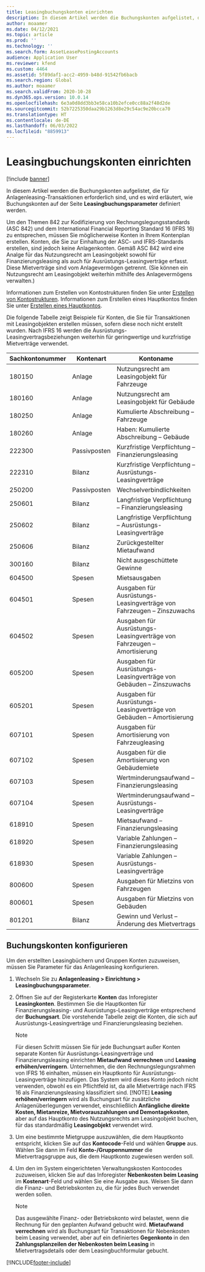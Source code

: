 ```yaml
---
title: Leasingbuchungskonten einrichten
description: In diesem Artikel werden die Buchungskonten aufgelistet, die für Anlagenleasing-Transaktionen erforderlich sind, und es wird erläutert, wie Buchungskonten auf der Seite „Leasingbuchungsparameter“ definiert werden.
author: moaamer
ms.date: 04/12/2021
ms.topic: article
ms.prod: ''
ms.technology: ''
ms.search.form: AssetLeasePostingAccounts
audience: Application User
ms.reviewer: kfend
ms.custom: 4464
ms.assetid: 5f89daf1-acc2-4959-b48d-91542fb6bacb
ms.search.region: Global
ms.author: moaamer
ms.search.validFrom: 2020-10-28
ms.dyn365.ops.version: 10.0.14
ms.openlocfilehash: 6e3a0d8dd3bb3e58ca10b2efce0cc88a2f48d2de
ms.sourcegitcommit: 52b7225350daa29b1263d8e29c54ac9e20bcca70
ms.translationtype: HT
ms.contentlocale: de-DE
ms.lasthandoff: 06/03/2022
ms.locfileid: "8859913"
---
```

# <a name="set-up-lease-posting-accounts"></a>Leasingbuchungskonten einrichten

[!include [banner](../includes/banner.md)]

In diesem Artikel werden die Buchungskonten aufgelistet, die für Anlagenleasing-Transaktionen erforderlich sind, und es wird erläutert, wie Buchungskonten auf der Seite **Leasingbuchungsparameter** definiert werden.

Um den Themen 842 zur Kodifizierung von Rechnungslegungsstandards (ASC 842) und dem International Financial Reporting Standard 16 (IFRS 16) zu entsprechen, müssen Sie möglicherweise Konten in Ihrem Kontenplan erstellen. Konten, die Sie zur Einhaltung der ASC- und IFRS-Standards erstellen, sind jedoch keine Anlagenkonten. Gemäß ASC 842 wird eine Analge für das Nutzungsrecht am Leasingobjekt sowohl für Finanzierungsleasing als auch für Ausrüstungs-Leasingverträge erfasst. Diese Mietverträge sind vom Anlagevermögen getrennt. (Sie können ein Nutzungsrecht am Leasingobjekt weiterhin mithilfe des Anlagevermögens verwalten.)

Informationen zum Erstellen von Kontostrukturen finden Sie unter [Erstellen von Kontostrukturen](../general-ledger/tasks/create-account-structures.md). Informationen zum Erstellen eines Hauptkontos finden Sie unter [Erstellen eines Hauptkontos](../general-ledger/tasks/create-main-account.md).

Die folgende Tabelle zeigt Beispiele für Konten, die Sie für Transaktionen mit Leasingobjekten erstellen müssen, sofern diese noch nicht erstellt wurden. Nach IFRS 16 werden die Ausrüstungs-Leasingvertragsbeziehungen weiterhin für geringwertige und kurzfristige Mietverträge verwendet.

| Sachkontonummer | Kontenart  | Kontoname                                          |
|-----------------------|---------------|-------------------------------------------------------|
| 180150                | Anlage         | Nutzungsrecht am Leasingobjekt für Fahrzeuge                                     |
| 180160                | Anlage         | Nutzungsrecht am Leasingobjekt für Gebäude                                    |
| 180250                | Anlage         | Kumulierte Abschreibung – Fahrzeuge                   |
| 180260                | Anlage         | Haben: Kumulierte Abschreibung – Gebäude                  |
| 222300                | Passivposten     | Kurzfristige Verpflichtung – Finanzierungsleasing                |
| 222310                | Bilanz | Kurzfristige Verpflichtung – Ausrüstungs-Leasingverträge              |
| 250200                | Passivposten     | Wechselverbindlichkeiten                                         |
| 250601                | Bilanz | Langfristige Verpflichtung – Finanzierungsleasing                 |
| 250602                | Bilanz | Langfristige Verpflichtung – Ausrüstungs-Leasingverträge               |
| 250606                | Bilanz | Zurückgestellter Mietaufwand                                         |
| 300160                | Bilanz | Nicht ausgeschüttete Gewinne                                     |
| 604500                | Spesen       | Mietsausgaben                                         |
| 604501                | Spesen       | Ausgaben für Ausrüstungs-Leasingverträge von Fahrzeugen – Zinszuwachs  |
| 604502                | Spesen       | Ausgaben für Ausrüstungs-Leasingverträge von Fahrzeugen – Amortisierung        |
| 605200                | Spesen       | Ausgaben für Ausrüstungs-Leasingverträge von Gebäuden – Zinszuwachs |
| 605201                | Spesen       | Ausgaben für Ausrüstungs-Leasingverträge von Gebäuden – Amortisierung       |
| 607101                | Spesen       | Ausgaben für Amortisierung von Fahrzeugleasing                    |
| 607102                | Spesen       | Ausgaben für die Amortisierung von Gebäudemiete                   |
| 607103                | Spesen       | Wertminderungsaufwand – Finanzierungsleasing                   |
| 607104                | Spesen       | Wertminderungsaufwand – Ausrüstungs-Leasingverträge                 |
| 618910                | Spesen       | Mietsaufwand – Finanzierungsleasing                        |
| 618920                | Spesen       | Variable Zahlungen – Finanzierungsleasing                    |
| 618930                | Spesen       | Variable Zahlungen – Ausrüstungs-Leasingverträge                  |
| 800600                | Spesen       | Ausgaben für Mietzins von Fahrzeugen                        |
| 800601                | Spesen       | Ausgaben für Mietzins von Gebäuden                       |
| 801201                | Bilanz | Gewinn und Verlust – Änderung des Mietvertrags                      |

## <a name="configure-posting-accounts"></a>Buchungskonten konfigurieren

Um den erstellten Leasingbüchern und Gruppen Konten zuzuweisen, müssen Sie Parameter für das Anlagenleasing konfigurieren.

1. Wechseln Sie zu **Anlagenleasing \> Einrichtung \> Leasingbuchungsparameter**.
2. Öffnen Sie auf der Registerkarte **Konten** das Inforegister **Leasingkonten**. Bestimmen Sie die Hauptkonten für Finanzierungsleasing- und Ausrüstungs-Leasingverträge entsprechend der **Buchungsart**. Die vorstehende Tabelle zeigt die Konten, die sich auf Ausrüstungs-Leasingverträge und Finanzierungsleasing beziehen.

    > [!NOTE]
    > Für diesen Schritt müssen Sie für jede Buchungsart außer Konten separate Konten für Ausrüstungs-Leasingverträge und Finanzierungsleasing einrichten **Mietaufwand verrechnen** und **Leasing erhöhen/verringern**. Unternehmen, die den Rechnungslegungsrahmen von IFRS 16 einhalten, müssen ein Hauptkonto für Ausrüstungs-Leasingverträge hinzufügen. Das System wird dieses Konto jedoch nicht verwenden, obwohl es ein Pflichtfeld ist, da alle Mietverträge nach IFRS 16 als Finanzierungsleasing klassifiziert sind.
    >[!NOTE]
    > **Leasing erhöhen/verringern** wird als Buchungsart für zusätzliche Anlagenüberlegungen verwendet, einschließlich **Anfängliche direkte Kosten, Mietanreize, Mietvorauszahlungen und Demontagekosten**, aber auf das Hauptkonto des Nutzungsrechts am Leasingobjekt buchen, für das standardmäßig **Leasingobjekt** verwendet wird.        
    
3. Um eine bestimmte Mietgruppe auszuwählen, die dem Hauptkonto entspricht, klicken Sie auf das **Kontocode**-Feld und wählen **Gruppe** aus. Wählen Sie dann im Feld **Konto-/Gruppennummer** die Mietvertragsgruppe aus, die dem Hauptkonto zugewiesen werden soll.
4. Um den im System eingerichteten Verwaltungskosten Kontocodes zuzuweisen, klicken Sie auf das Inforegister **Nebenkosten beim Leasing** im **Kostenart**-Feld und wählen Sie eine Ausgabe aus. Weisen Sie dann die Finanz- und Betriebskonten zu, die für jedes Buch verwendet werden sollen.

    > [!NOTE]
    > Das ausgewählte Finanz- oder Betriebskonto wird belastet, wenn die Rechnung für den geplanten Aufwand gebucht wird.
    > **Mietaufwand verrechnen** wird als Buchungsart für Transaktionen für Nebenkosten beim Leasing verwendet, aber auf ein definiertes **Gegenkonto** in den **Zahlungsplanzeilen der Nebenkosten beim Leasing** in Mietvertragsdetails oder dem Leasingbuchformular gebucht.   


[!INCLUDE[footer-include](../../includes/footer-banner.md)]
